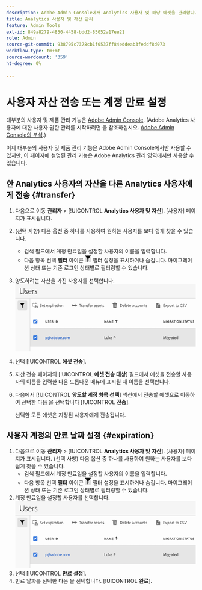 ```yaml
---
description: Adobe Admin Console에서 Analytics 사용자 및 해당 에셋을 관리합니다.
title: Analytics 사용자 및 자산 관리
feature: Admin Tools
exl-id: 849a8279-4850-4458-bdd2-85052a17ee21
role: Admin
source-git-commit: 938795c7378cb1f0537ff84eddeab3feddf8d073
workflow-type: tm+mt
source-wordcount: '359'
ht-degree: 0%

---
```


# 사용자 자산 전송 또는 계정 만료 설정

대부분의 사용자 및 제품 관리 기능은 [Adobe Admin Console](https://helpx.adobe.com/kr/enterprise/using/admin-console.html). (Adobe Analytics 사용자에 대한 사용자 권한 관리를 시작하려면 을 참조하십시오. [Adobe Admin Console의 분석](/help/admin/admin-console/home.md).)

이제 대부분의 사용자 및 제품 관리 기능은 Adobe Admin Console에서만 사용할 수 있지만, 이 페이지에 설명된 관리 기능은 Adobe Analytics 관리 영역에서만 사용할 수 있습니다.

## 한 Analytics 사용자의 자산을 다른 Analytics 사용자에게 전송 {#transfer}

1. 다음으로 이동 **관리자** > [!UICONTROL **Analytics 사용자 및 자산**].
[사용자] 페이지가 표시됩니다.
1. (선택 사항) 다음 옵션 중 하나를 사용하여 원하는 사용자를 보다 쉽게 찾을 수 있습니다.
   * 검색 필드에서 계정 만료일을 설정할 사용자의 이름을 입력합니다.
   * 다음 항목 선택 **필터** 아이콘 ![필터 아이콘](assets/filter-users-page.png) 필터 설정을 표시하거나 숨깁니다. 마이그레이션 상태 또는 기존 로그인 상태별로 필터링할 수 있습니다.
1. 양도하려는 자산을 가진 사용자를 선택합니다.
   ![사용자 계정의 만료 설정](assets/manage-user-assets.png)
1. 선택 [!UICONTROL **에셋 전송**].
1. 자산 전송 페이지의 [!UICONTROL **에셋 전송 대상**] 필드에서 에셋을 전송할 사용자의 이름을 입력한 다음 드롭다운 메뉴에 표시될 때 이름을 선택합니다.
1. 다음에서 [!UICONTROL **양도할 계정 항목 선택**] 섹션에서 전송할 에셋으로 이동하여 선택한 다음 을 선택합니다 [!UICONTROL **전송**].

   선택한 모든 에셋은 지정된 사용자에게 전송됩니다.


## 사용자 계정의 만료 날짜 설정 {#expiration}

1. 다음으로 이동 **관리자** > [!UICONTROL **Analytics 사용자 및 자산**].
[사용자] 페이지가 표시됩니다.
(선택 사항) 다음 옵션 중 하나를 사용하여 원하는 사용자를 보다 쉽게 찾을 수 있습니다.
   * 검색 필드에서 계정 만료일을 설정할 사용자의 이름을 입력합니다.
   * 다음 항목 선택 **필터** 아이콘 ![필터 아이콘](assets/filter-users-page.png) 필터 설정을 표시하거나 숨깁니다. 마이그레이션 상태 또는 기존 로그인 상태별로 필터링할 수 있습니다.
1. 계정 만료일을 설정할 사용자를 선택합니다.
   ![사용자 계정의 만료 설정](assets/manage-user-assets.png)
1. 선택 [!UICONTROL **만료 설정**].
1. 만료 날짜를 선택한 다음 을 선택합니다. [!UICONTROL **완료**].

